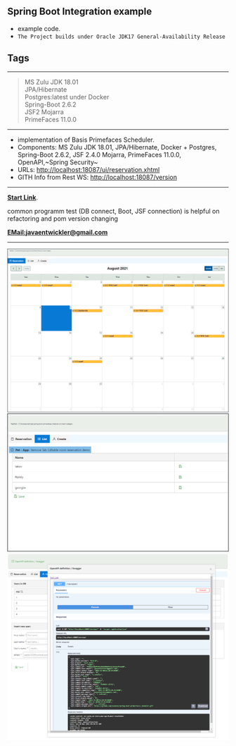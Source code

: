 ## Spring Boot Integration example

- example code.
- `The Project builds under Oracle JDK17 General-Availability Release`

## Tags

---

> MS Zulu JDK 18.01 <br>
> JPA/Hibernate <br>
> Postgres:latest under Docker<br>
> Spring-Boot 2.6.2<br>
> JSF2 Mojarra <br>
> PrimeFaces 11.0.0<br>

---

- implementation of Basis Primefaces Scheduler.
- Components: MS Zulu JDK 18.01, JPA/Hibernate, Docker + Postgres, Spring-Boot 2.6.2, JSF 2.4.0 Mojarra, PrimeFaces
  11.0.0, OpenAPI,~Spring Security~
- URLs: [http://localhost:18087/ui/reservation.xhtml](http://localhost:18087/ui/reservation.xhtml)
- GITH Info from Rest WS: [http://localhost:18087/version](http://localhost:18087/version)

---

**[Start Link](http://localhost:18087/ui/reservation.xhtml)**.

common programm test (DB connect, Boot, JSF connection) is helpful on <br>
refactoring and pom version changing

**[EMail:javaentwickler@gmail.com](mailto://javaentwickler@gmail.com)**

---

![image1](doc/reservation.png "Image #1")
![image1](doc/list.png "Image #2")
![image1](doc/cewate.png "Image #3")
